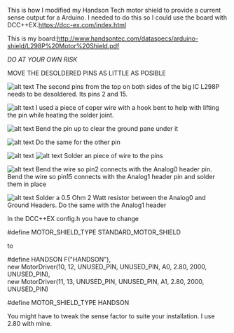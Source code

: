 This is how I modified my Handson Tech motor shield to provide a current sense output for a Arduino.
I needed to do this so I could use the board with DCC++EX.https://dcc-ex.com/index.html

This is my board:http://www.handsontec.com/dataspecs/arduino-shield/L298P%20Motor%20Shield.pdf

*DO AT YOUR OWN RISK*

MOVE THE DESOLDERED PINS AS LITTLE AS POSIBLE

![alt text](https://github.com/charlj22/Handson-mod/blob/main/Images/20210816_071305.jpg?raw=true)
The second pins from the top on both sides of the big IC L298P needs to be desoldered. Its pins 2 and 15.

![alt text](https://github.com/charlj22/Handson-mod/blob/main/Images/20210816_124721.jpg?raw=true)
I used a piece of coper wire with a hook bent to help with lifting the pin while heating the solder joint.

![alt text](https://github.com/charlj22/Handson-mod/blob/main/Images/20210816_125156.jpg?raw=true)
Bend the pin up to clear the ground pane under it

![alt text](https://github.com/charlj22/Handson-mod/blob/main/Images/20210816_125156.jpg?raw=true)
Do the same for the other pin

![alt text](https://github.com/charlj22/Handson-mod/blob/main/Images/20210816_132055.jpg?raw=true)
![alt text](https://github.com/charlj22/Handson-mod/blob/main/Images/20210816_132338.jpg?raw=true)
Solder an piece of wire to the pins

![alt text](https://github.com/charlj22/Handson-mod/blob/main/Images/20210825_144405.jpg?raw=true)
Bend the wire so pin2 connects with the Analog0 header pin. Bend the wire so pin15 connects with the Analog1 header pin and solder them in place

![alt text](https://github.com/charlj22/Handson-mod/blob/main/Images/20210825_145049.jpg?raw=true)
Solder a 0.5 Ohm 2 Watt resistor between the Analog0 and Ground Headers. Do the same with the Analog1 header

In the DCC++EX config.h you have to change 

#define MOTOR_SHIELD_TYPE STANDARD_MOTOR_SHIELD 

to

#define HANDSON F("HANDSON"),\
  new MotorDriver(10, 12, UNUSED_PIN, UNUSED_PIN, A0, 2.80, 2000, UNUSED_PIN), \
  new MotorDriver(11, 13, UNUSED_PIN, UNUSED_PIN, A1, 2.80, 2000, UNUSED_PIN)

#define MOTOR_SHIELD_TYPE HANDSON

You might have to tweak the sense factor to suite your installation. I use 2.80 with mine.

